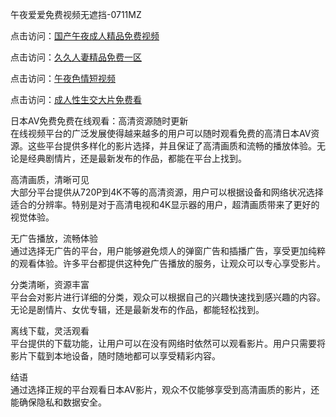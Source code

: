 午夜爱爱免费视频无遮挡-0711MZ  

点击访问：<a href="https://heiliaowzu4ur.pages.dev">国产午夜成人精品免费视频</a>  

点击访问：<a href="https://heiliaozj3tjd.pages.dev">久久人妻精品免费一区</a>  

点击访问：<a href="https://heiliaoxwd5i8.pages.dev">午夜色情短视频</a>  

点击访问：<a href="https://heiliaoow5kzm.pages.dev">成人性生交大片免费看</a>  

日本AV免费免费在线观看：高清资源随时更新  
在线视频平台的广泛发展使得越来越多的用户可以随时观看免费的高清日本AV资源。这些平台提供多样化的影片选择，并且保证了高清画质和流畅的播放体验。无论是经典剧情片，还是最新发布的作品，都能在平台上找到。  

高清画质，清晰可见  
大部分平台提供从720P到4K不等的高清资源，用户可以根据设备和网络状况选择适合的分辨率。特别是对于高清电视和4K显示器的用户，超清画质带来了更好的视觉体验。  

无广告播放，流畅体验  
通过选择无广告的平台，用户能够避免烦人的弹窗广告和插播广告，享受更加纯粹的观看体验。许多平台都提供这种免广告播放的服务，让观众可以专心享受影片。  

分类清晰，资源丰富  
平台会对影片进行详细的分类，观众可以根据自己的兴趣快速找到感兴趣的内容。无论是剧情片、女优专辑，还是最新发布的作品，都能轻松找到。  

离线下载，灵活观看  
平台提供的下载功能，让用户可以在没有网络时依然可以观看影片。用户只需要将影片下载到本地设备，随时随地都可以享受精彩内容。  

结语  
通过选择正规的平台观看日本AV影片，观众不仅能够享受到高清画质的影片，还能确保隐私和数据安全。  

<span style="display:none;">[Canonical link]( )</span>
